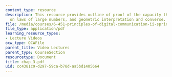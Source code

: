 ```yaml
---
content_type: resource
description: This resource provides outline of proof of the capacity theorem, notes
  on laws of large numbers, and geometric interpretation and converse.
file: /media/courses/6-451-principles-of-digital-communication-ii-spring-2005/cc4381c9d29759cab78daa5bd1405664_chap_3.pdf
file_type: application/pdf
learning_resource_types:
- Lecture Videos
ocw_type: OCWFile
parent_title: Video Lectures
parent_type: CourseSection
resourcetype: Document
title: chap_3.pdf
uid: cc4381c9-d297-59ca-b78d-aa5bd1405664
---
```


